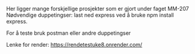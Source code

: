 Her ligger mange forskjellige prosjekter som er gjort under faget MM-207
Nødvendige duppetingser: last ned express ved å bruke npm install express.


For å teste bruk postman eller andre duppetingser

Lenke for render:
https://rendetestuke8.onrender.com/
